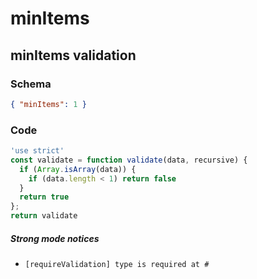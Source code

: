# minItems

## minItems validation

### Schema

```json
{ "minItems": 1 }
```

### Code

```js
'use strict'
const validate = function validate(data, recursive) {
  if (Array.isArray(data)) {
    if (data.length < 1) return false
  }
  return true
};
return validate
```

##### Strong mode notices

 * `[requireValidation] type is required at #`

